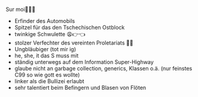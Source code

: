 <!--- 👋 Hi, I’m @Max437575
- 👀 I’m interested in
- 🌱 I’m currently learning 

<!---
Max437575/Max437575 is a ✨ special ✨ repository because its `README.md` (this file) appears on your GitHub profile.
You can click the Preview link to take a look at your changes.
--->

Sur moi🥖🇫🇷
- Erfinder des Automobils
- Spitzel für das den Tschechischen Ostblock
- twinkige Schwulette 😩👉👈
- stolzer Verfechter des vereinten Proletariats 🚩🚩
- Ungbläubiger (tot mir ig)
- he, she, it das S muss mit
- ständig unterwegs auf dem Information Super-Highway
- glaube nicht an garbage collection, generics, Klassen o.ä. (nur feinstes C99 so wie gott es wollte)
- linker als die Bullizei erlaubt
- sehr talentiert beim Befingern und Blasen von Flöten
